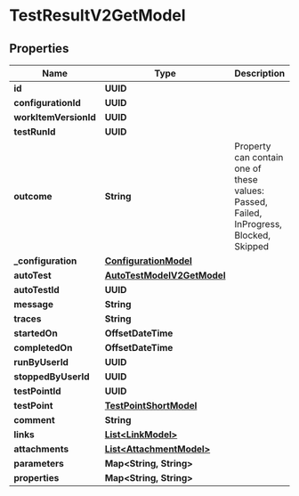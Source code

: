 

# TestResultV2GetModel


## Properties

| Name | Type | Description | Notes |
|------------ | ------------- | ------------- | -------------|
|**id** | **UUID** |  |  |
|**configurationId** | **UUID** |  |  |
|**workItemVersionId** | **UUID** |  |  |
|**testRunId** | **UUID** |  |  |
|**outcome** | **String** | Property can contain one of these values: Passed, Failed, InProgress, Blocked, Skipped |  |
|**_configuration** | [**ConfigurationModel**](ConfigurationModel.md) |  |  [optional] |
|**autoTest** | [**AutoTestModelV2GetModel**](AutoTestModelV2GetModel.md) |  |  [optional] |
|**autoTestId** | **UUID** |  |  [optional] |
|**message** | **String** |  |  [optional] |
|**traces** | **String** |  |  [optional] |
|**startedOn** | **OffsetDateTime** |  |  [optional] |
|**completedOn** | **OffsetDateTime** |  |  [optional] |
|**runByUserId** | **UUID** |  |  [optional] |
|**stoppedByUserId** | **UUID** |  |  [optional] |
|**testPointId** | **UUID** |  |  [optional] |
|**testPoint** | [**TestPointShortModel**](TestPointShortModel.md) |  |  [optional] |
|**comment** | **String** |  |  [optional] |
|**links** | [**List&lt;LinkModel&gt;**](LinkModel.md) |  |  [optional] |
|**attachments** | [**List&lt;AttachmentModel&gt;**](AttachmentModel.md) |  |  [optional] |
|**parameters** | **Map&lt;String, String&gt;** |  |  [optional] |
|**properties** | **Map&lt;String, String&gt;** |  |  [optional] |



